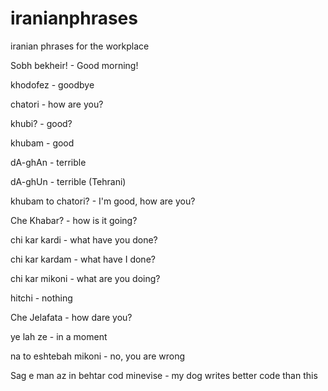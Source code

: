 # iranianphrases
iranian phrases for the workplace

Sobh bekheir!			- Good morning!

khodofez		- goodbye

chatori 			- how are you?

khubi?				- good?

khubam				- good

dA-ghAn				- terrible

dA-ghUn				- terrible (Tehrani)

khubam to chatori?		- I'm good, how are you?

Che Khabar?			- how is it going?

chi kar kardi		- what have you done?

chi kar kardam		- what have I done?

chi kar mikoni		- what are you doing?

hitchi			- nothing

Che Jelafata		- how dare you?

ye lah ze			- in a moment

na to eshtebah mikoni							- no, you are wrong
					
Sag e man az in behtar cod minevise 			- my dog writes better code than this
